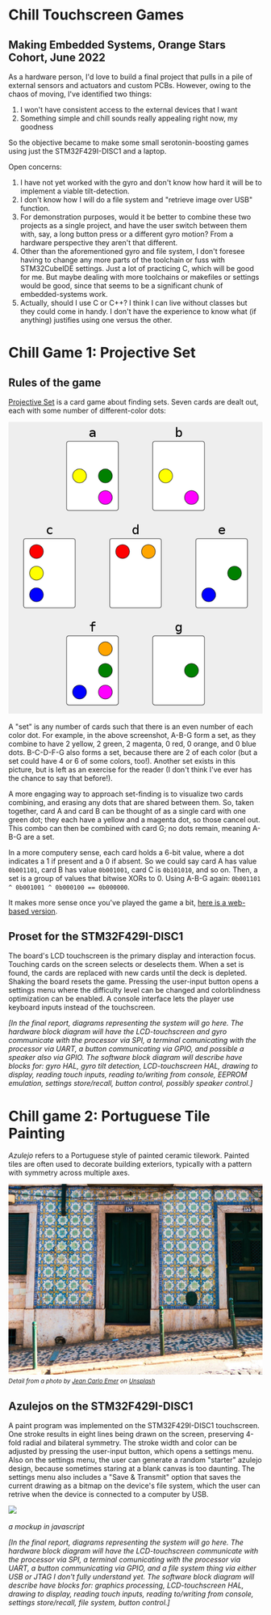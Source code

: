 # Chill Touchscreen Games
## Making Embedded Systems, Orange Stars Cohort, June 2022

As a hardware person, I'd love to build a final project that pulls in a pile of external sensors and actuators and custom PCBs. However, owing to the chaos of moving, I've identified two things:

  1. I won't have consistent access to the external devices that I want
  2. Something simple and chill sounds really appealing right now, my goodness

So the objective became to make some small serotonin-boosting games using just the STM32F429I-DISC1 and a laptop.

Open concerns:
  1. I have not yet worked with the gyro and don't know how hard it will be to implement a viable tilt-detection.
  2. I don't know how I will do a file system and "retrieve image over USB" function.
  3. For demonstration purposes, would it be better to combine these two projects as a single project, and have the user switch between them with, say, a long button press or a different gyro motion? From a hardware perspective they aren't that different.
  4. Other than the aforementioned gyro and file system, I don't foresee having to change any more parts of the toolchain or fuss with STM32CubeIDE settings. Just a lot of practicing C, which will be good for me. But maybe dealing with more toolchains or makefiles or settings would be good, since that seems to be a significant chunk of embedded-systems work.
  5. Actually, should I use C or C++? I think I can live without classes but they could come in handy. I don't have the experience to know what (if anything) justifies using one versus the other.

# Chill Game 1: Projective Set

## Rules of the game

[Projective Set](https://en.wikipedia.org/wiki/Projective_Set_(game)) is a card game about finding sets. Seven cards are dealt out, each with some number of different-color dots:

![](proset6.png)

A "set" is any number of cards such that there is an even number of each color dot. For example, in the above screenshot, A-B-G form a set, as they combine to have 2 yellow, 2 green, 2 magenta, 0 red, 0 orange, and 0 blue dots. B-C-D-F-G also forms a set, because there are 2 of each color (but a set could have 4 or 6 of some colors, too!). Another set exists in this picture, but is left as an exercise for the reader (I don't think I've ever has the chance to say that before!).

A more engaging way to approach set-finding is to visualize two cards combining, and erasing any dots that are shared between them. So, taken together, card A and card B can be thought of as a single card with one green dot; they each have a yellow and a magenta dot, so those cancel out. This combo can then be combined with card G; no dots remain, meaning A-B-G are a set.

In a more computery sense, each card holds a 6-bit value, where a dot indicates a 1 if present and a 0 if absent. So we could say card A has value `0b001101`, card B has value `0b001001`, card C is `0b101010`, and so on. Then, a set is a group of values that bitwise XORs to 0. Using A-B-G again: `0b001101 ^ 0b001001 ^ 0b000100 == 0b000000`.

It makes more sense once you've played the game a bit, [here is a web-based version](https://www.settinger.net/projects/proset/prosetJS/).

## Proset for the STM32F429I-DISC1

The board's LCD touchscreen is the primary display and interaction focus. Touching cards on the screen selects or deselects them. When a set is found, the cards are replaced with new cards until the deck is depleted. Shaking the board resets the game. Pressing the user-input button opens a settings menu where the difficulty level can be changed and colorblindness optimization can be enabled. A console interface lets the player use keyboard inputs instead of the touchscreen.

*\[In the final report, diagrams representing the system will go here. The hardware block diagram will have the LCD-touchscreen and gyro communicate with the processor via SPI, a terminal comunicating with the processor via UART, a button communicating via GPIO, and possible a speaker also via GPIO. The software block diagram will describe have blocks for: gyro HAL, gyro tilt detection, LCD-touchscreen HAL, drawing to display, reading touch inputs, reading to/writing from console, EEPROM emulation, settings store/recall, button control, possibly speaker control.\]*

# Chill game 2: Portuguese Tile Painting

*Azulejo* refers to a Portuguese style of painted ceramic tilework. Painted tiles are often used to decorate building exteriors, typically with a pattern with symmetry across multiple axes.

![](jean-carlo-emer-5OYrWBI97RY-unsplash.jpg)
<small><i>Detail from a photo by <a href="https://unsplash.com/@jeancarloemer?utm_source=unsplash&utm_medium=referral&utm_content=creditCopyText">Jean Carlo Emer</a> on <a href="https://unsplash.com/?utm_source=unsplash&utm_medium=referral&utm_content=creditCopyText">Unsplash</a></i></small>

## Azulejos on the STM32F429I-DISC1

A paint program was implemented on the STM32F429I-DISC1 touchscreen. One stroke results in eight lines being drawn on the screen, preserving 4-fold radial and bilateral symmetry. The stroke width and color can be adjusted by pressing the user-input button, which opens a settings menu. Also on the settings menu, the user can generate a random "starter" azulejo design, because sometimes staring at a blank canvas is too daunting. The settings menu also includes a "Save & Transmit" option that saves the current drawing as a bitmap on the device's file system, which the user can retrive when the device is connected to a computer by USB.

![](https://www.settinger.net/projects/azulejio/img/azulejio.gif)

*a mockup in javascript*

*\[In the final report, diagrams representing the system will go here. The hardware block diagram will have the LCD-touchscreen communicate with the processor via SPI, a terminal comunicating with the processor via UART, a button communicating via GPIO, and a file system thing via either USB or JTAG I don't fully understand yet. The software block diagram will describe have blocks for: graphics processing, LCD-touchscreen HAL, drawing to display, reading touch inputs, reading to/writing from console, settings store/recall, file system, button control.\]*
